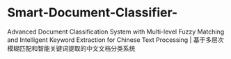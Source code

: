 # Smart-Document-Classifier-
Advanced Document Classification System with Multi-level Fuzzy Matching and Intelligent Keyword Extraction for Chinese Text Processing | 基于多层次模糊匹配和智能关键词提取的中文文档分类系统
